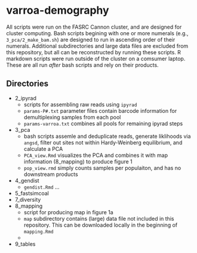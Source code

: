 # varroa-demography

<!--- 
understand what each piece of code does...

describe repo, what is in each folder, instructions on how to run scripts, explain simlinks (and data not included)
explain where to find data (ncbi eventually) 
--->

All scripts were run on the FASRC Cannon cluster, and are designed for cluster computing.
Bash scripts begining with one or more numerals (e.g., `3_pca/2_make_bam.sh`) are designed to
run in ascending order of their numerals. Additional subdirectories and large data files are excluded from this repository, 
but all can be reconstructed by running these scripts. R markdown scripts were run outside of the cluster on a comsumer laptop.
These are all run *after* bash scripts and rely on their products. 


##  Directories

- 2_ipyrad
  - scripts for assembling raw reads using `ipyrad`
  - `params-P#.txt` parameter files contain barcode information for demultiplexing 
    samples from each pool
  - `params-varroa.txt` combines all pools for remaining ipyrad steps 
- 3_pca
  - bash scripts assemle and deduplicate reads, generate liklihoods via `angsd`, filter out
    sites not within Hardy-Weinberg equilibrium, and calculate a PCA
  - `PCA_view.Rmd` visualizes the PCA and combines it with map information (8_mapping) to produce figure 1
  - `pop_view.rmd` simply counts samples per populaiton, and has no downstream products
- 4_gendist
  - `gendist.Rmd` ...
- 5_fastsimcoal
- 7_diversity
- 8_mapping
  - script for producing map in figure 1a
  - `map` subdirectory contains (large) data file not included in this repository. This
    can be downloaded locally in the beginning of `mapping.Rmd`
  - 
- 9_tables
